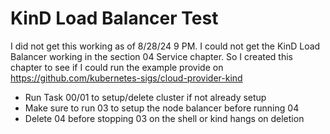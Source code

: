 # KinD Load Balancer Test

I did not get this working as of 8/28/24 9 PM.
I could not get the KinD Load Balancer working in the section 04
Service chapter.
So I created this chapter to see if I could run the example
provide on https://github.com/kubernetes-sigs/cloud-provider-kind

- Run Task 00/01 to setup/delete cluster if not already setup
- Make sure to run 03 to setup the node balancer before running 04
- Delete 04 before stopping 03 on the shell or kind hangs on deletion
